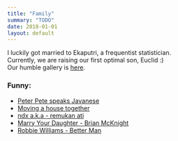 ```yaml
---
title: "Family"
summary: "TODO"
date: 2018-01-01
layout: default
---
```


I luckily got married to Ekaputri, a frequentist statistician. <br />
Currently, we are raising our first optimal son, Euclid :) <br />
Our humble gallery is [here](https://photos.app.goo.gl/RCLlPWahKz8b8O0x1).

### Funny:
* [Peter Pete speaks Javanese](https://www.youtube.com/watch?v=Ha8RDd5LIxg&feature=share)
* [Moving a house together](https://www.facebook.com/eka.cana/videos/1125285464160315/?hc_ref=ARQE3KWMdji3Gw3OSwsBzpocPKzaqEk94WAuIFXx0CVU-kAjcmAEwA-33j1VuT1wBU4)
* [ndx a.k.a - remukan ati](https://www.youtube.com/watch?v=c-TQnTAd8z0)
* [Marry Your Daughter - Brian McKnight](https://www.youtube.com/watch?v=J1L08pAATEc)
* [Robbie Williams - Better Man](https://www.youtube.com/watch?v=gY2ekm_krNU)
